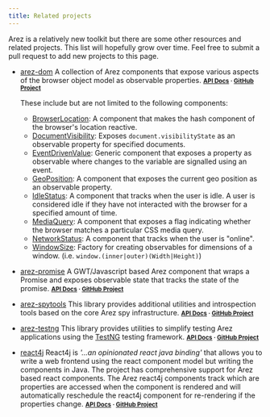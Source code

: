 ```yaml
---
title: Related projects
---
```


Arez is a relatively new toolkit but there are some other resources and related projects.
This list will hopefully grow over time. Feel free to submit a pull request to add new projects
to this page.

* [arez-dom](https://github.com/arez/arez-dom) A collection of Arez components that expose various aspects of
  the browser object model as observable properties.
  <span style="font-size: smaller">**[API Docs](https://arez.github.io/dom) · [GitHub Project](https://github.com/arez/arez-dom)**</span>

  These include but are not limited to the following components:
  - [BrowserLocation](https://arez.github.io/dom/index.html?arez/dom/BrowserLocation.html): A component that makes the hash component of the browser's location reactive.
  - [DocumentVisibility](https://arez.github.io/dom/index.html?arez/dom/DocumentVisibility.html): Exposes `document.visibilityState` as an observable property for specified documents.
  - [EventDrivenValue](https://arez.github.io/dom/index.html?arez/dom/EventDrivenValue.html): Generic component that exposes a property as observable where changes to the variable are signalled using an event.
  - [GeoPosition](https://arez.github.io/dom/index.html?arez/dom/GeoPosition.html): A component that exposes the current geo position as an observable property.
  - [IdleStatus](https://arez.github.io/dom/index.html?arez/dom/IdleStatus.html): A component that tracks when the user is idle. A user is considered idle if they have not interacted with the browser for a specified amount of time.
  - [MediaQuery](https://arez.github.io/dom/index.html?arez/dom/MediaQuery.html): A component that exposes a flag indicating whether the browser matches a particular CSS media query.
  - [NetworkStatus](https://arez.github.io/dom/index.html?arez/dom/NetworkStatus.html): A component that tracks when the user is "online".
  - [WindowSize](https://arez.github.io/dom/index.html?arez/dom/WindowSize.html): Factory for creating observables for dimensions of a window. (i.e. `window.(inner|outer)(Width|Height)`)
* [arez-promise](https://github.com/arez/arez-promise) A GWT/Javascript based Arez component that
  wraps a Promise and exposes observable state that tracks the state of the promise.
  <span style="font-size: smaller">**[API Docs](https://arez.github.io/promise) · [GitHub Project](https://github.com/arez/arez-promise)**</span>
* [arez-spytools](https://github.com/arez/arez-spytools) This library provides additional utilities and
  introspection tools based on the core Arez spy infrastructure.
  <span style="font-size: smaller">**[API Docs](https://arez.github.io/spytools) · [GitHub Project](https://github.com/arez/arez-spytools)**</span>
* [arez-testng](https://github.com/arez/arez-testng) This library provides utilities to simplify testing
  Arez applications using the [TestNG](https://testng.org/doc/) testing framework.
  <span style="font-size: smaller">**[API Docs](https://arez.github.io/testng) · [GitHub Project](https://github.com/arez/arez-testng)**</span>
* [react4j](https://github.com/react4j/react4j) React4j is *'...an opinionated react java binding'* that allows
  you to write a web frontend using the react component model but writing the components in Java. The project
  has comprehensive support for Arez based react components. The Arez react4j components track which are properties
  are accessed when the component is rendered and will automatically reschedule the react4j component for
  re-rendering if the properties change.
  <span style="font-size: smaller">**[API Docs](https://react4j.github.io/api) · [GitHub Project](https://github.com/react4j/react4j)**</span>
